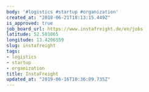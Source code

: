 ```yaml
---
body: '#logistics #startup #organization'
created_at: "2018-06-21T18:13:15.449Z"
is_approved: true
job_board_url: https://www.instafreight.de/en/jobs
latitude: 52.501065
longitude: 13.4206559
slug: instafreight
tags:
- logistics
- startup
- organization
title: InstaFreight
updated_at: "2019-06-16T10:36:09.735Z"
---
```

